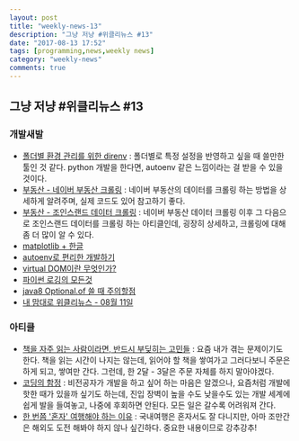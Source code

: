 ```yaml
---
layout: post
title: "weekly-news-13"
description: "그냥 저냥 #위클리뉴스 #13"
date: "2017-08-13 17:52"
tags: [programming,news,weekly news]
category: "weekly-news"
comments: true
---
```


## 그냥 저냥 #위클리뉴스 #13



### 개발새발



- [폴더별 환경 관리를 위한 direnv](https://blog.outsider.ne.kr/1306) : 폴더별로 특정 설정을 반영하고 싶을 때 쓸만한 툴인 것 같다. python 개발을 한다면, autoenv 같은 느낌이라는 걸 받을 수 있을 것이다.
- [부동산 - 네이버 부동산 크롤링](https://financedata.github.io/posts/naver-land-crawling.html) : 네이버 부동산의 데이터를 크롤링 하는 방법을 상세하게 알려주며, 실제 코드도 있어 참고하기 좋다.
- [부동산 - 조인스랜드 데이터 크롤링](https://financedata.github.io/posts/joins-land-crawling.html) : 네이버 부동산 데이터 크롤링 이후 그 다음으로 조인스랜드 데이터를 크롤링 하는 아티클인데, 굉장히 상세하고, 크롤링에 대해 좀 더 많이 알 수 있다.
- [matplotlib + 한글](https://financedata.github.io/posts/matplotlib-hangul-for-osx.html)
- [autoenv로 편리한 개발하기](https://beomi.github.io/2017/07/16/Use-Autoenv/)
- [virtual DOM이란 무엇인가?](http://mygumi.tistory.com/190)
- [파이썬 로깅의 모든것](http://hamait.tistory.com/880)
- [java8 Optional.of 쓸 때 주의할점](http://namocom.tistory.com/507)
- [내 맘대로 위클리뉴스 - 08월 11일](https://www.sangkon.com/2017/08/11/sigamdream_weekly_2017_32/)



### 아티클

- [책을 자주 읽는 사람이라면, 반드시 부딪히는 고민들](http://ppss.kr/archives/126983) : 요즘 내가 겪는 문제이기도 한다. 책을 읽는 시간이 나지는 않는데, 읽어야 할 책을 쌓여가고 그러다보니 주문은 하게 되고, 쌓여만 간다. 그런데, 한 2달 - 3달은 주문 자체를 하지 말아야겠다.
- [코딩의 함정](http://ppss.kr/archives/126994) : 비전공자가 개발을 하고 싶어 하는 마음은 알겠으나, 요즘처럼 개발에 핫한 때가 있을까 싶기도 하는데, 진입 장벽이 높을 수도 낮을수도 있는 개발 세계에 쉽게 발을 들여놓고, 나중에 후회하면 안된다. 모든 일은 갈수록 어려워져 간다.
- [한 번쯤 '혼자' 여행해야 하는 이유](http://ppss.kr/archives/127160) : 국내여행은 혼자서도 잘 다니지만, 아마 조만간은 해외도 도전 해봐야 하지 않나 싶긴하다. 중요한 내용이므로 강추강추!
